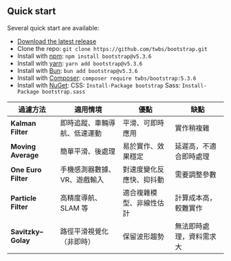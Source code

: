## Quick start

Several quick start are available:

- [Download the latest release](https://github.com/twbs/bootstrap/archive/v5.3.6.zip)
- Clone the repo: `git clone https://github.com/twbs/bootstrap.git`
- Install with [npm](https://www.npmjs.com/): `npm install bootstrap@v5.3.6`
- Install with [yarn](https://yarnpkg.com/): `yarn add bootstrap@v5.3.6`
- Install with [Bun](https://bun.sh/): `bun add bootstrap@v5.3.6`
- Install with [Composer](https://getcomposer.org/): `composer require twbs/bootstrap:5.3.6`
- Install with [NuGet](https://www.nuget.org/): CSS: `Install-Package bootstrap` Sass: `Install-Package bootstrap.sass`

| 過濾方法                | 適用情境            | 優點           | 缺點           |
| ------------------- | --------------- | ------------ | ------------ |
| **Kalman Filter**   | 即時追蹤、車輛導航、低速運動  | 平滑、可即時應用     | 實作稍複雜        |
| **Moving Average**  | 簡單平滑、後處理        | 易於實作、效果穩定    | 延遲高，不適合即時處理  |
| **One Euro Filter** | 手機感測器數據、VR、遊戲輸入 | 對速度變化反應快、抑抖動 | 需要調整參數       |
| **Particle Filter** | 高精度導航、SLAM 等    | 適合複雜模型、非線性估計 | 計算成本高，較難實作   |
| **Savitzky–Golay**  | 路徑平滑視覺化（非即時）    | 保留波形趨勢       | 無法即時處理，資料需求大 |
